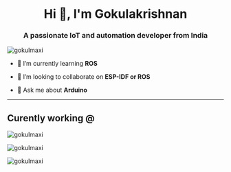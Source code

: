 <h1 align="center">Hi 👋, I'm Gokulakrishnan</h1>
<h3 align="center">A passionate IoT and automation developer from India</h3>

<p align="left"> <img src="https://komarev.com/ghpvc/?username=gokulmaxi&label=Profile%20views&color=0e75b6&style=flat" alt="gokulmaxi" /> </p>

- 🌱 I’m currently learning **ROS**

- 👯 I’m looking to collaborate on **ESP-IDF or ROS**

- 💬 Ask me about **Arduino**
----------------------
## Curently working @
<p><img  src="https://static.wixstatic.com/media/4cec0b_b31dbab478ac4790a9ee02312e266cb6~mv2.png/v1/fill/w_252,h_130,al_c,q_85,usm_0.66_1.00_0.01/Artboard%201.webp" alt="gokulmaxi" /></p>

<p><img align="center" src="https://github-readme-stats.vercel.app/api?username=gokulmaxi&show_icons=true&locale=en" alt="gokulmaxi" />

<img align="center" src="https://github-readme-streak-stats.herokuapp.com/?user=gokulmaxi&" alt="gokulmaxi" /></p>
